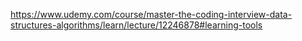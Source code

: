 https://www.udemy.com/course/master-the-coding-interview-data-structures-algorithms/learn/lecture/12246878#learning-tools
